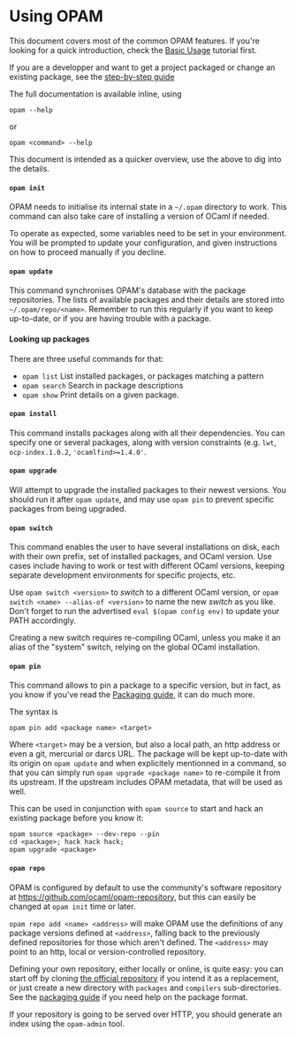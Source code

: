 # Using OPAM

This document covers most of the common OPAM features. If you're looking for a
quick introduction, check the [Basic Usage](Basic_Usage.html) tutorial first.

If you are a developper and want to get a project packaged or change an existing
package, see the [step-by-step guide](Packaging.html)

The full documentation is available inline, using
```
opam --help
```

or
```
opam <command> --help
```

This document is intended as a quicker overview, use the above to dig into the
details.

#### ``opam init``

OPAM needs to initialise its internal state in a `~/.opam` directory to work.
This command can also take care of installing a version of OCaml if needed.

To operate as expected, some variables need to be set in your environment. You
will be prompted to update your configuration, and given instructions on how
to proceed manually if you decline.

#### ``opam update``

This command synchronises OPAM's database with the package repositories. The
lists of available packages and their details are stored into
`~/.opam/repo/<name>`. Remember to run this regularly if you want to keep
up-to-date, or if you are having trouble with a package.

#### Looking up packages

There are three useful commands for that:
- `opam list` List installed packages, or packages matching a pattern
- `opam search` Search in package descriptions
- `opam show` Print details on a given package.

#### ``opam install``

This command installs packages along with all their dependencies. You can
specify one or several packages, along with version constraints (e.g. `lwt`,
`ocp-index.1.0.2`, `'ocamlfind>=1.4.0'`.

#### ``opam upgrade``

Will attempt to upgrade the installed packages to their newest versions. You
should run it after `opam update`, and may use `opam pin` to prevent specific
packages from being upgraded.

#### ``opam switch``

This command enables the user to have several installations on disk, each with
their own prefix, set of installed packages, and OCaml version. Use cases
include having to work or test with different OCaml versions, keeping separate
development environments for specific projects, etc.

Use `opam switch <version>` to _switch_ to a different OCaml version, or `opam
switch <name> --alias-of <version>` to name the new _switch_ as you like. Don't
forget to run the advertised `eval $(opam config env)` to update your PATH
accordingly.

Creating a new switch requires re-compiling OCaml, unless you make it an alias
of the "system" switch, relying on the global OCaml installation.

#### ``opam pin``

This command allows to pin a package to a specific version, but in fact, as you
know if you've read the [Packaging guide](Packaging.html), it can do much more.

The syntax is
```
opam pin add <package name> <target>
```

Where `<target>` may be a version, but also a local path, an http address or
even a git, mercurial or darcs URL. The package will be kept up-to-date with its
origin on `opam update` and when explicitely mentionned in a command, so that
you can simply run `opam upgrade <package name>` to re-compile it from its
upstream. If the upstream includes OPAM metadata, that will be used as well.

This can be used in conjunction with `opam source` to start and hack an existing
package before you know it:
```
opam source <package> --dev-repo --pin
cd <package>; hack hack hack;
opam upgrade <package>
```

#### ``opam repo``

OPAM is configured by default to use the community's software repository at
https://github.com/ocaml/opam-repository, but this can easily be changed at
`opam init` time or later.

`opam repo add <name> <address>` will make OPAM use the definitions of any
package versions defined at `<address>`, falling back to the previously defined
repositories for those which aren't defined. The `<address>` may point to an
http, local or version-controlled repository.

Defining your own repository, either locally or online, is quite easy: you can
start off by cloning [the official
repository](https://github.com/ocaml/opam-repository) if you intend it as a
replacement, or just create a new directory with `packages` and `compilers`
sub-directories. See the [packaging guide](Packaging.html) if you need help on
the package format.

If your repository is going to be served over HTTP, you should generate an index
using the `opam-admin` tool.

